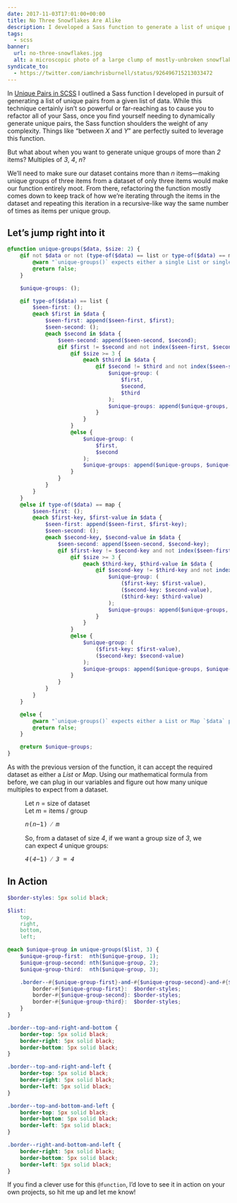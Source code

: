 ```yaml
---
date: 2017-11-03T17:01:00+00:00
title: No Three Snowflakes Are Alike
description: I developed a Sass function to generate a list of unique pairs given a List or Map of data, so I extrapolated the idea and refactored the function to generate a series of unique groups of size <var>n</var>.
tags:
  - scss
banner:
  url: no-three-snowflakes.jpg
  alt: a microscopic photo of a large clump of mostly-unbroken snowflakes
syndicate_to:
  - https://twitter.com/iamchrisburnell/status/926496715213033472
---
```


In [Unique Pairs in SCSS](/article/unique-pairs-in-scss/) I outlined a Sass function I developed in pursuit of generating a list of unique pairs from a given list of data. While this technique certainly isn’t so powerful or far-reaching as to cause you to refactor all of your Sass, once you find yourself needing to dynamically generate unique pairs, the Sass function shoulders the weight of any complexity. Things like <q>between <var>X</var> and <var>Y</var></q> are perfectly suited to leverage this function.

But what about when you want to generate unique groups of more than <var>2</var> items? Multiples of <var>3</var>, <var>4</var>, <var>n</var>?

We’ll need to make sure our dataset contains more than <var>n</var> items—making unique groups of three items from a dataset of only three items would make our function entirely moot. From there, refactoring the function mostly comes down to keep track of how we’re iterating through the items in the dataset and repeating this iteration in a recursive-like way the same number of times as items per unique group.

## Let’s jump right into it

```scss
@function unique-groups($data, $size: 2) {
	@if not $data or not (type-of($data) == list or type-of($data) == map) {
		@warn "`unique-groups()` expects either a single List or single Map for `$data`.";
		@return false;
	}

	$unique-groups: ();

	@if type-of($data) == list {
		$seen-first: ();
		@each $first in $data {
			$seen-first: append($seen-first, $first);
			$seen-second: ();
			@each $second in $data {
				$seen-second: append($seen-second, $second);
				@if $first != $second and not index($seen-first, $second) {
					@if $size >= 3 {
						@each $third in $data {
							@if $second != $third and not index($seen-second, $third) {
								$unique-group: (
									$first,
									$second,
									$third
								);
								$unique-groups: append($unique-groups, $unique-group);
							}
						}
					}
					@else {
						$unique-group: (
							$first,
							$second
						);
						$unique-groups: append($unique-groups, $unique-group);
					}
				}
			}
		}
	}
	@else if type-of($data) == map {
		$seen-first: ();
		@each $first-key, $first-value in $data {
			$seen-first: append($seen-first, $first-key);
			$seen-second: ();
			@each $second-key, $second-value in $data {
				$seen-second: append($seen-second, $second-key);
				@if $first-key != $second-key and not index($seen-first, $second-key) {
					@if $size >= 3 {
						@each $third-key, $third-value in $data {
							@if $second-key != $third-key and not index($seen-second, $third-key) {
								$unique-group: (
									($first-key: $first-value),
									($second-key: $second-value),
									($third-key: $third-value)
								);
								$unique-groups: append($unique-groups, $unique-group);
							}
						}
					}
					@else {
						$unique-group: (
							($first-key: $first-value),
							($second-key: $second-value)
						);
						$unique-groups: append($unique-groups, $unique-group);
					}
				}
			}
		}
	}

	@else {
		@warn "`unique-groups()` expects either a List or Map `$data` parameter.";
		@return false;
	}

	@return $unique-groups;
}
```

As with the previous version of the function, it can accept the required dataset as either a *List* or *Map*. Using our mathematical formula from before, we can plug in our variables and figure out how many unique multiples to expect from a dataset.

<figure>
	<p>Let <var>n</var> = size of dataset<br>Let <var>m</var> = items / group</p>
	<samp class="beta">
		<var>n</var>(<var>n</var>&minus;1) &frasl; <var>m</var>
	</samp>
</figure>

<figure>
	<p>So, from a dataset of size <var>4</var>, if we want a group size of <var>3</var>, we can expect <var>4</var> unique groups:</p>
	<samp class="beta"><var>4</var>(<var>4</var>&minus;1) &frasl; <var>3</var> = <var>4</var></samp>
</figure>

## In Action

```scss
$border-styles: 5px solid black;

$list:
	top,
	right,
	bottom,
	left;

@each $unique-group in unique-groups($list, 3) {
	$unique-group-first:  nth($unique-group, 1);
	$unique-group-second: nth($unique-group, 2);
	$unique-group-third:  nth($unique-group, 3);

	.border--#{$unique-group-first}-and-#{$unique-group-second}-and-#{$unique-group-third} {
		border-#{$unique-group-first}:  $border-styles;
		border-#{$unique-group-second}: $border-styles;
		border-#{$unique-group-third}:  $border-styles;
	}
}
```

```css
.border--top-and-right-and-bottom {
	border-top: 5px solid black;
	border-right: 5px solid black;
	border-bottom: 5px solid black;
}

.border--top-and-right-and-left {
	border-top: 5px solid black;
	border-right: 5px solid black;
	border-left: 5px solid black;
}

.border--top-and-bottom-and-left {
	border-top: 5px solid black;
	border-bottom: 5px solid black;
	border-left: 5px solid black;
}

.border--right-and-bottom-and-left {
	border-right: 5px solid black;
	border-bottom: 5px solid black;
	border-left: 5px solid black;
}
```

If you find a clever use for this `@function`, I’d love to see it in action on your own projects, so hit me up and let me know!
